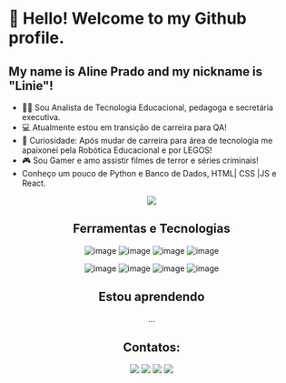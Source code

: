 # 👋 Hello! Welcome to my Github profile.
## My name is Aline Prado and my nickname is "Linie"!

- :woman_technologist: Sou Analista de Tecnologia Educacional, pedagoga e secretária executiva.
- :computer: Atualmente estou em transição de carreira para QA!
- :robot: Curiosidade: Após mudar de carreira para área de tecnologia me apaixonei pela Robótica Educacional e por LEGOS!
- :video_game: Sou Gamer e amo assistir filmes de terror e séries criminais!
- Conheço um pouco de  Python e Banco de Dados,  HTML| CSS |JS e React.

<div align="center">
    <img width="tamanho da imagem" src="https://github.com/linieprado/linieprado/assets/79236944/c9ca6dbf-d192-449f-9cad-69ffbc75c9d8"/>
<div>


## Ferramentas e Tecnologias

![image](https://github.com/linieprado/linieprado/assets/79236944/dd36bc62-8db6-4a50-a243-683c3f73663d) ![image](https://github.com/linieprado/linieprado/assets/79236944/5b76e4c4-0602-4a59-8f52-08dcb4da9d4c) ![image](https://github.com/linieprado/linieprado/assets/79236944/c7b7b2cc-ef13-4ced-a780-6ce380075744) ![image](https://github.com/linieprado/linieprado/assets/79236944/c3bfb46a-7227-40b3-a1c9-716d550363dc)
 
![image](https://github.com/linieprado/linieprado/assets/79236944/91ebffdd-7359-4a2e-9869-6f3fa6e62d92) ![image](https://github.com/linieprado/linieprado/assets/79236944/d3e342e4-40b5-4ef7-9dfc-721c9696070f) ![image](https://github.com/linieprado/linieprado/assets/79236944/984ad391-9e95-45ee-84fc-41ef4c089217) ![image](https://github.com/linieprado/linieprado/assets/79236944/19972c2c-b7c6-4847-a06c-c5775bec9b20)

       
## Estou aprendendo

...

## Contatos:

<div>
<a href="https://instagram.com/linieprado" target="_blank"><img loading="lazy" src="https://img.shields.io/badge/-Instagram-%23E4405F?style=for-the-badge&logo=instagram&logoColor=white" target="_blank"></a>
<a href="https://www.twitch.tv/miss_hh" target="_blank"><img loading="lazy" src="https://img.shields.io/badge/Twitch-9146FF?style=for-the-badge&logo=twitch&logoColor=white" target="_blank"></a>
<a href = "mailto:lineprados@gmail.com"><img loading="lazy" src="https://img.shields.io/badge/Gmail-D14836?style=for-the-badge&logo=gmail&logoColor=white" target="_blank"></a>
<a href="https://www.linkedin.com/in/alinepradosilva" target="_blank"><img loading="lazy" src="https://img.shields.io/badge/-LinkedIn-%230077B5?style=for-the-badge&logo=linkedin&logoColor=white" target="_blank"></a>   
</div>


